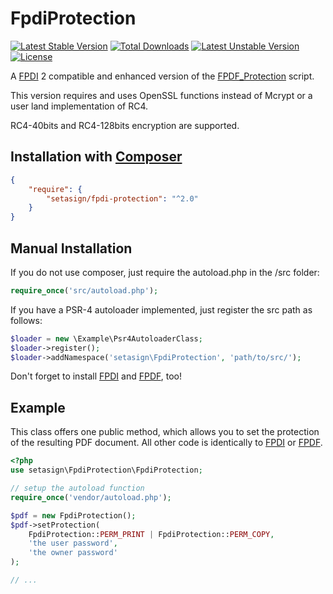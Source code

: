 FpdiProtection
=================================

[![Latest Stable Version](https://poser.pugx.org/setasign/fpdi-protection/v/stable.svg)](https://packagist.org/packages/setasign/fpdi-protection) [![Total Downloads](https://poser.pugx.org/setasign/fpdi-protection/downloads.svg)](https://packagist.org/packages/setasign/fpdi-protection) [![Latest Unstable Version](https://poser.pugx.org/setasign/fpdi-protection/v/unstable.svg)](https://packagist.org/packages/setasign/fpdi-protection) [![License](https://poser.pugx.org/setasign/fpdi-protection/license.svg)](https://packagist.org/packages/setasign/fpdi-protection)

A [FPDI](https://www.setasign.com/fpdi) 2 compatible and enhanced version of the [FPDF_Protection](http://www.fpdf.org/en/script/script37.php) script.

This version requires and uses OpenSSL functions instead of Mcrypt or a user land implementation of RC4.

RC4-40bits and RC4-128bits encryption are supported.

## Installation with [Composer](https://packagist.org/packages/setasign/fpdi-protection)

```json
{
    "require": {
        "setasign/fpdi-protection": "^2.0"
    }
}
```

## Manual Installation

If you do not use composer, just require the autoload.php in the /src folder:

```php
require_once('src/autoload.php');
```

If you have a PSR-4 autoloader implemented, just register the src path as follows:
```php
$loader = new \Example\Psr4AutoloaderClass;
$loader->register();
$loader->addNamespace('setasign\FpdiProtection', 'path/to/src/');
```

Don't forget to install [FPDI](https://www.setasign.com/fpdi) and [FPDF](http://www.fpdf.org/), too!

## Example

This class offers one public method, which allows you to set the protection of the resulting PDF document.
All other code is identically to [FPDI](https://www.setasign.com/fpdi) or [FPDF](http://www.fpdf.org/).

```php
<?php
use setasign\FpdiProtection\FpdiProtection;

// setup the autoload function
require_once('vendor/autoload.php');

$pdf = new FpdiProtection();
$pdf->setProtection(
    FpdiProtection::PERM_PRINT | FpdiProtection::PERM_COPY,
    'the user password',
    'the owner password'
);

// ...
```